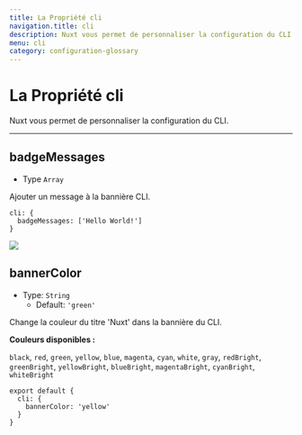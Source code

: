 ```yaml
---
title: La Propriété cli
navigation.title: cli
description: Nuxt vous permet de personnaliser la configuration du CLI.
menu: cli
category: configuration-glossary
---
```


# La Propriété cli

Nuxt vous permet de personnaliser la configuration du CLI.

---

## badgeMessages

- Type `Array`

Ajouter un message à la bannière CLI.

```js{}[nuxt.config.js]
cli: {
  badgeMessages: ['Hello World!']
}
```

![](/img/docs/cli-badge.png)

## bannerColor

- Type: `String`
  - Default: `'green'`

Change la couleur du titre 'Nuxt' dans la bannière du CLI.

**Couleurs disponibles :**

`black`, `red`, `green`, `yellow`, `blue`, `magenta`, `cyan`, `white`, `gray`, `redBright`, `greenBright`, `yellowBright`, `blueBright`, `magentaBright`, `cyanBright`, `whiteBright`

```js{}[nuxt.config.js]
export default {
  cli: {
    bannerColor: 'yellow'
  }
}
```
